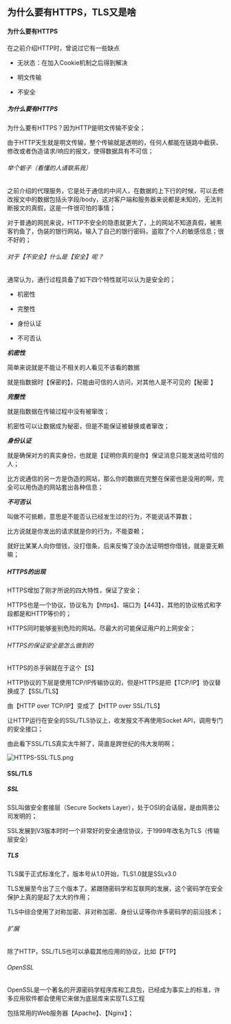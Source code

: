 ## 为什么要有HTTPS，TLS又是啥

#### 为什么要有HTTPS

在之前介绍HTTP时，曾说过它有一些缺点

*   无状态：在加入Cookie机制之后得到解决

*   明文传输

*   不安全

##### 为什么要有HTTPS

为什么要有HTTPS？因为HTTP是明文传输不安全；

由于HTTP天生就是明文传输，整个传输就是透明的，任何人都能在链路中截获、修改或者伪造请求/响应的报文，使得数据具有不可信；

###### 举个蛎子（看懂的人请联系我）

之前介绍的代理服务，它是处于通信的中间人，在数据的上下行的时候，可以去修改报文中的数据包括头字段/body，这对客户端和服务器来说都是未知的，无法判断报文的真假，这是一件很可怕的事情；

对于普通的网民来说，HTTP不安全的隐患就更大了，上的网站不知道真假，被黑客钓鱼了，伪装的银行网站，输入了自己的银行密码，盗取了个人的敏感信息；很不好的；

###### 对于【不安全】什么是【安全】呢？

通常认为，通行过程具备了如下四个特性就可以认为是安全的；

*   机密性

*   完整性

*   身份认证

*   不可否认

***机密性***

简单来说就是不能让不相关的人看见不该看的数据

就是指数据时【保密的】，只能由可信的人访问，对其他人是不可见的【秘密 】

***完整性***

就是指数据在传输过程中没有被窜改；

机密性可以让数据成为秘密，但是不能保证被替换或者窜改；

***身份认证***

就是确保对方的真实身份，也就是【证明你真的是你】保证消息只能发送给可信的人；

比方说通信的另一方是伪造的网站，那么你的数据在完整在保密也是没用的啊，完全可以用伪造的网站套出各种信息；

***不可否认***

叫做不可抵赖，意思是不能否认已经发生过的行为，不能说话不算数；

比方说就是你发出的请求就是你的行为，不能耍赖；

就好比某某人向你借钱，没打借条，后来反悔了没办法证明想你借钱，就是耍无赖嘛；

##### HTTPS的出现

HTTPS增加了刚才所说的四大特性，保证了安全；

HTTPS也是一个协议，协议名为【https】、端口为【443】，其他的协议格式和字段都是和HTTP等价的；

HTTPS同时能够鉴别危险的网站。尽最大的可能保证用户的上网安全；

###### HTTPS的保证安全是怎么做到的

HTTPS的杀手锏就在于这个【S】

HTTP协议的下层是使用TCP/IP传输协议的，但是HTTPS是把【TCP/IP】协议替换成了【SSL/TLS】

由【HTTP over TCP/IP】变成了【HTTP over SSL/TLS】

让HTTP运行在安全的SSL/TLS协议上，收发报文不再使用Socket API，调用专门的安全接口；

由此看下SSL/TLS真实太牛掰了，简直是跨世纪的伟大发明啊；

![HTTPS-SSL:TLS.png](https://upload-images.jianshu.io/upload_images/4997216-842434eda1fe4399.png?imageMogr2/auto-orient/strip%7CimageView2/2/w/1240)


#### SSL/TLS

##### SSL

SSL叫做安全套接层（Secure Sockets Layer），处于OSI的会话层，是由网景公司发明的；

SSL发展到V3版本时时一个非常好的安全通信协议，于1999年改名为TLS（传输层安全）

##### TLS

TLS属于正式标准化了，版本号从1.0开始，TLS1.0就是SSLv3.0

TLS发展至今出了三个版本了。紧跟随密码学和互联网的发展，这个密码学在安全保护上真的是起了太大的作用；

TLS中综合使用了对称加密、非对称加密、身份认证等你许多密码学的前沿技术；

###### 扩展

除了HTTP，SSL/TLS也可以承载其他应用的协议，比如【FTP】

###### OpenSSL

OpenSSL是一个著名的开源密码学程序库和工具包，已经成为事实上的标准，许多应用软件都会使用它来做为底层库来实现TLS工程

包括常用的Web服务器【Apache】、【Nginx】；